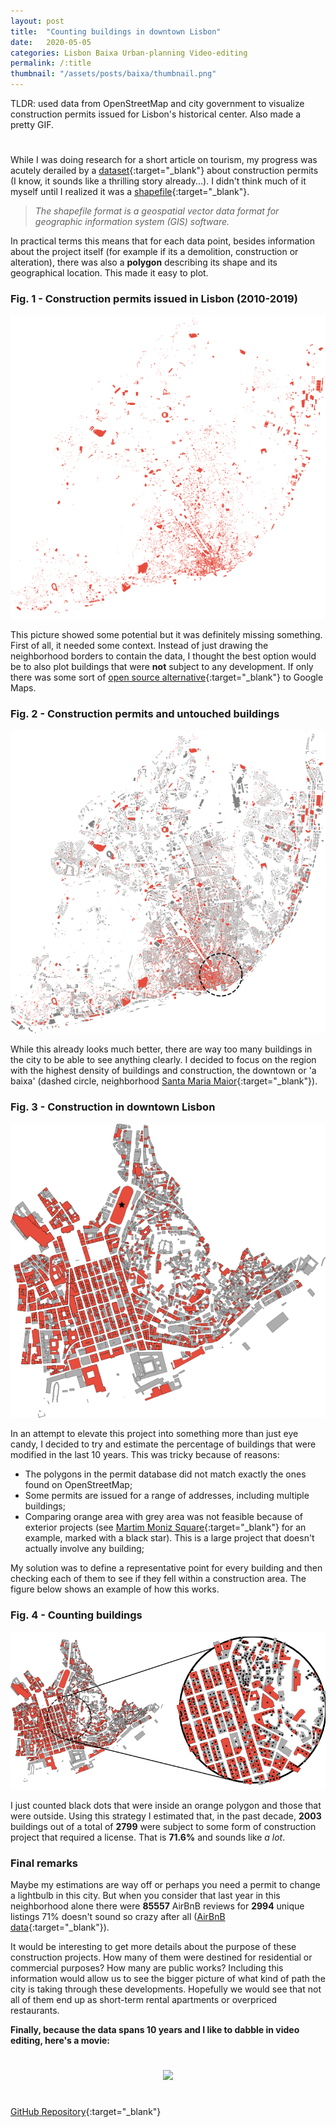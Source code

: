 ```yaml
---
layout: post
title:  "Counting buildings in downtown Lisbon"
date:   2020-05-05
categories: Lisbon Baixa Urban-planning Video-editing
permalink: /:title
thumbnail: "/assets/posts/baixa/thumbnail.png"
---
```

TLDR: used data from OpenStreetMap and city government to visualize construction permits issued for Lisbon's historical center. Also made a pretty GIF.

<h1 id="posts-label"></h1>

While I was doing research for a short article on tourism, my progress was acutely derailed by a [dataset](http://geodados.cm-lisboa.pt/datasets/alvarás-para-obras-de-edificação-e-demolição){:target="_blank"} about construction permits (I know, it sounds like a thrilling story already...). I didn't think much of it myself until I realized it was a [shapefile](https://en.wikipedia.org/wiki/Shapefile){:target="_blank"}. 

> *The shapefile format is a geospatial vector data format for geographic information system (GIS) software.*

In practical terms this means that for each data point, besides information about the project itself (for example if its a demolition, construction or alteration), there was also a **polygon** describing its shape and its geographical location. This made it easy to plot.

### Fig. 1 - Construction permits issued in Lisbon (2010-2019)

<p align="center">
  <img src="/assets/posts/baixa/alvaras.png" />
</p>

This picture showed some potential but it was definitely missing something. First of all, it needed some context. Instead of just drawing the neighborhood borders to contain the data, I thought the best option would be to also plot buildings that were **not** subject to any development. If only there was some sort of [open source alternative](https://www.openstreetmap.org/about){:target="_blank"} to Google Maps. 

### Fig. 2 - Construction permits and untouched buildings

<p align="center">
  <img src="/assets/posts/baixa/all_buildings.png" />
</p>

While this already looks much better, there are way too many buildings in the city to be able to see anything clearly. I decided to focus on the region with the highest density of buildings and construction, the downtown or 'a baixa' (dashed circle, neighborhood [Santa Maria Maior](https://www.jf-santamariamaior.pt/){:target="_blank"}). 

### Fig. 3 - Construction in downtown Lisbon 

<p align="center">
  <img src="/assets/posts/baixa/baixa_buildings.png" />
</p>

In an attempt to elevate this project into something more than just eye candy, I decided to try and estimate the percentage of buildings that were modified in the last 10 years. This was tricky because of reasons: 

- The polygons in the permit database did not match exactly the ones found on OpenStreetMap;
- Some permits are issued for a range of addresses, including multiple buildings;
- Comparing orange area with grey area was not feasible because of exterior projects (see [Martim Moniz Square](https://goo.gl/maps/2ULYkBxzdVDW7uiX8){:target="_blank"} for an example, marked with a black star). This is a large project that doesn't actually involve any building;

My solution was to define a representative point for every building and then checking each of them to see if they fell within a construction area. The figure below shows an example of how this works.

### Fig. 4 - Counting buildings

<p align="center">
  <img src="/assets/posts/baixa/counting_buildings.png" />
</p>

I just counted black dots that were inside an orange polygon and those that were outside. Using this strategy I estimated that, in the past decade, **2003** buildings out of a total of **2799** were subject to some form of construction project that required a license. That is **71.6%** and sounds like *a lot*. 

### Final remarks

Maybe my estimations are way off or perhaps you need a permit to change a lightbulb in this city. But when you consider that last year in this neighborhood alone there were **85557** AirBnB reviews for **2994** unique listings 71% doesn't sound so crazy after all ([AirBnB data](http://insideairbnb.com/lisbon/){:target="_blank"}). 

It would be interesting to get more details about the purpose of these construction projects. How many of them were destined for residential or commercial purposes? How many are public works? Including this information would allow us to see the bigger picture of what kind of path the city is taking through these developments. Hopefully we would see that not all of them end up as short-term rental apartments or overpriced restaurants.

**Finally, because the data spans 10 years and I like to dabble in video editing, here's a movie:**

<h1 id="posts-label"></h1>

<p align="center">
  <img src="/assets/posts/baixa/baixa_animation.gif" />
</p>

<h1 id="posts-label"></h1>

[GitHub Repository](https://github.com/ricardozacarias/lisbon-buildings){:target="_blank"}